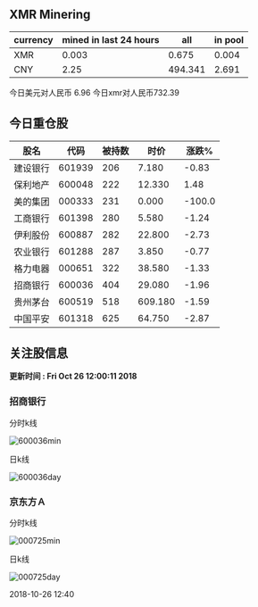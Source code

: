 ## XMR Minering

|currency|mined in last 24 hours|all|in pool|
|---|---|---|---|
|XMR|0.003|0.675|0.004|
|CNY|2.25|494.341|2.691|

今日美元对人民币 6.96	今日xmr对人民币732.39


## 今日重仓股 

|股名|代码|被持数|时价|涨跌%|
|---|---|---|---|---|
|建设银行|601939|206|7.180|-0.83|
|保利地产|600048|222|12.330|1.48|
|美的集团|000333|231|0.000|-100.0|
|工商银行|601398|280|5.580|-1.24|
|伊利股份|600887|282|22.800|-2.73|
|农业银行|601288|287|3.850|-0.77|
|格力电器|000651|322|38.580|-1.33|
|招商银行|600036|404|29.080|-1.96|
|贵州茅台|600519|518|609.180|-1.59|
|中国平安|601318|625|64.750|-2.87|

## 关注股信息
**更新时间 : Fri Oct 26 12:00:11 2018**
### 招商银行 
分时k线

![600036min](http://image.sinajs.cn/newchart/min/n/sh600036.gif)

日k线

![600036day](http://image.sinajs.cn/newchart/daily/n/sh600036.gif)

### 京东方Ａ 
分时k线

![000725min](http://image.sinajs.cn/newchart/min/n/sz000725.gif)

日k线

![000725day](http://image.sinajs.cn/newchart/daily/n/sz000725.gif)

2018-10-26 12:40